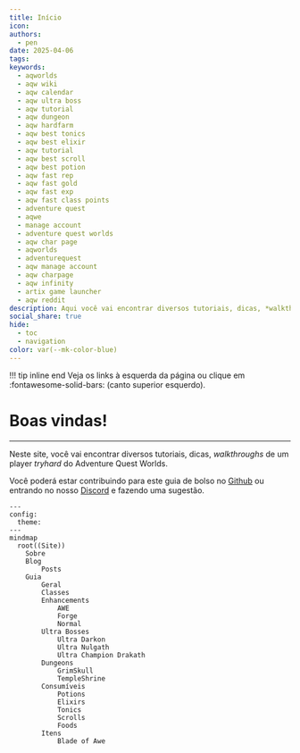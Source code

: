 ```yaml
---
title: Início
icon: 
authors:
  - pen
date: 2025-04-06
tags: 
keywords:
  - aqworlds
  - aqw wiki
  - aqw calendar
  - aqw ultra boss
  - aqw tutorial
  - aqw dungeon
  - aqw hardfarm
  - aqw best tonics
  - aqw best elixir
  - aqw tutorial
  - aqw best scroll
  - aqw best potion
  - aqw fast rep
  - aqw fast gold
  - aqw fast exp
  - aqw fast class points
  - adventure quest
  - aqwe
  - manage account
  - adventure quest worlds
  - aqw char page
  - aqworlds
  - adventurequest
  - aqw manage account
  - aqw charpage
  - aqw infinity
  - artix game launcher
  - aqw reddit
description: Aqui você vai encontrar diversos tutoriais, dicas, *walkthroughs* de um player *tryhard* do Adventure Quest Worlds, sobre aprimoramentos (enhancements), consumíveis (potions, elixirs, tonics, foods), como derrotar Ultra Bosses e mais.
social_share: true
hide:
  - toc
  - navigation
color: var(--mk-color-blue)
---
```

!!! tip inline end
    Veja os links à esquerda da página ou clique em :fontawesome-solid-bars: (canto superior esquerdo).
# Boas vindas!
---
Neste site, você vai encontrar diversos tutoriais, dicas, *walkthroughs* de um player *tryhard* do Adventure Quest Worlds.

Você poderá estar contribuindo para este guia de bolso no [Github](https://github.com/jix-AQW/site) ou entrando no nosso [Discord](https://discord.gg/YAuXU4wJS8) e fazendo uma sugestão.

```mermaid
---
config:
  theme: 
---
mindmap
  root((Site))
    Sobre
    Blog
        Posts
    Guia
        Geral
        Classes
        Enhancements
            AWE
            Forge
            Normal
        Ultra Bosses
            Ultra Darkon
            Ultra Nulgath
            Ultra Champion Drakath
        Dungeons
            GrimSkull
            TempleShrine
        Consumíveis
            Potions
            Elixirs
            Tonics
            Scrolls
            Foods
        Itens
            Blade of Awe

```

